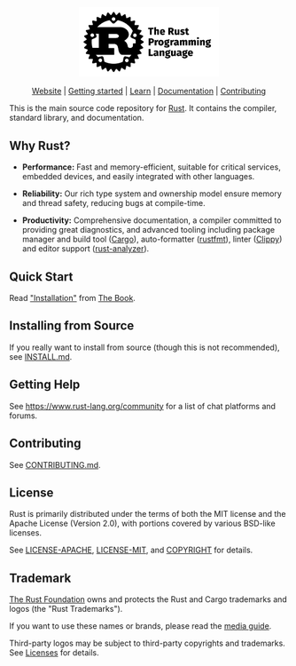  <div align="center">
  <picture>
    <source media="(prefers-color-scheme: dark)" srcset="https://raw.githubusercontent.com/rust-lang/www.rust-lang.org/master/static/images/rust-social-wide-dark.svg">
    <source media="(prefers-color-scheme: light)" srcset="https://raw.githubusercontent.com/rust-lang/www.rust-lang.org/master/static/images/rust-social-wide-light.svg">
    <img alt="The Rust Programming Language: A language empowering everyone to build reliable and efficient software"
         src="https://raw.githubusercontent.com/rust-lang/www.rust-lang.org/master/static/images/rust-social-wide-light.svg"
         width="50%">
  </picture>

[Website][Rust] | [Getting started] | [Learn] | [Documentation] | [Contributing]
</div>

This is the main source code repository for [Rust]. It contains the compiler,
standard library, and documentation.

[Rust]: https://www.rust-lang.org/
[Getting Started]: https://www.rust-lang.org/learn/get-started
[Learn]: https://www.rust-lang.org/learn
[Documentation]: https://www.rust-lang.org/learn#learn-use
[Contributing]: CONTRIBUTING.md

## Why Rust?

- **Performance:** Fast and memory-efficient, suitable for critical services, embedded devices, and easily integrated with other languages.

- **Reliability:** Our rich type system and ownership model ensure memory and thread safety, reducing bugs at compile-time.

- **Productivity:** Comprehensive documentation, a compiler committed to providing great diagnostics, and advanced tooling including package manager and build tool ([Cargo]), auto-formatter ([rustfmt]), linter ([Clippy]) and editor support ([rust-analyzer]).

[Cargo]: https://github.com/rust-lang/cargo
[rustfmt]: https://github.com/rust-lang/rustfmt
[Clippy]: https://github.com/rust-lang/rust-clippy
[rust-analyzer]: https://github.com/rust-lang/rust-analyzer

## Quick Start

Read ["Installation"] from [The Book].

["Installation"]: https://doc.rust-lang.org/book/ch01-01-installation.html
[The Book]: https://doc.rust-lang.org/book/index.html

## Installing from Source

If you really want to install from source (though this is not recommended), see
[INSTALL.md](INSTALL.md).

## Getting Help

See https://www.rust-lang.org/community for a list of chat platforms and forums.

## Contributing

See [CONTRIBUTING.md](CONTRIBUTING.md).

## License

Rust is primarily distributed under the terms of both the MIT license and the
Apache License (Version 2.0), with portions covered by various BSD-like
licenses.

See [LICENSE-APACHE](LICENSE-APACHE), [LICENSE-MIT](LICENSE-MIT), and
[COPYRIGHT](COPYRIGHT) for details.

## Trademark

[The Rust Foundation][rust-foundation] owns and protects the Rust and Cargo
trademarks and logos (the "Rust Trademarks").

If you want to use these names or brands, please read the
[media guide][media-guide].

Third-party logos may be subject to third-party copyrights and trademarks. See
[Licenses][policies-licenses] for details.

[rust-foundation]: https://foundation.rust-lang.org/
[media-guide]: https://foundation.rust-lang.org/policies/logo-policy-and-media-guide/
[policies-licenses]: https://www.rust-lang.org/policies/licenses
